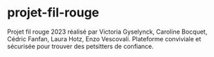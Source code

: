 # projet-fil-rouge
Projet fil rouge 2023 réalisé par Victoria Gyselynck,  Caroline Bocquet, Cédric Fanfan, Laura Hotz, Enzo Vescovali. Plateforme conviviale et sécurisée pour trouver des petsitters de confiance.
